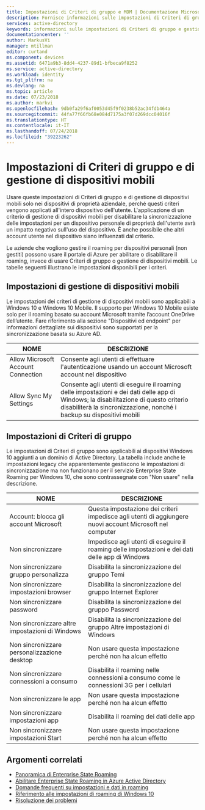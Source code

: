 ```yaml
---
title: Impostazioni di Criteri di gruppo e MDM | Documentazione Microsoft
description: Fornisce informazioni sulle impostazioni di Criteri di gruppo e di gestione di dispositivi mobili che dovrebbero essere usate in dispositivi di proprietà aziendale. Questi criteri vengono applicati all'intero dispositivo dell'utente.
services: active-directory
keywords: informazioni sulle impostazioni di Criteri di gruppo e gestione di dispositivi mobili per Enterprise State Roaming, Enterprise State Roaming, cloud windows
documentationcenter: ''
author: MarkusVi
manager: mtillman
editor: curtand
ms.component: devices
ms.assetid: 6471a9b3-8dd4-4237-89d1-bfbeca9f8252
ms.service: active-directory
ms.workload: identity
ms.tgt_pltfrm: na
ms.devlang: na
ms.topic: article
ms.date: 07/23/2018
ms.author: markvi
ms.openlocfilehash: 9db0fa29f6af0053d45f9f0238b52ac34fdb464a
ms.sourcegitcommit: 44fa77f66fb68e084d7175a3f07d269dcc04016f
ms.translationtype: HT
ms.contentlocale: it-IT
ms.lasthandoff: 07/24/2018
ms.locfileid: "39223262"
---
```

# <a name="group-policy-and-mdm-settings"></a>Impostazioni di Criteri di gruppo e di gestione di dispositivi mobili
Usare queste impostazioni di Criteri di gruppo e di gestione di dispositivi mobili solo nei dispositivi di proprietà aziendale, perché questi criteri vengono applicati all'intero dispositivo dell'utente. L'applicazione di un criterio di gestione di dispositivi mobili per disabilitare la sincronizzazione delle impostazioni per un dispositivo personale di proprietà dell'utente avrà un impatto negativo sull'uso del dispositivo. È anche possibile che altri account utente nel dispositivo siano influenzati dal criterio.

Le aziende che vogliono gestire il roaming per dispositivi personali (non gestiti) possono usare il portale di Azure per abilitare o disabilitare il roaming, invece di usare Criteri di gruppo o gestione di dispositivi mobili.
Le tabelle seguenti illustrano le impostazioni disponibili per i criteri.

## <a name="mdm-settings"></a>Impostazioni di gestione di dispositivi mobili
Le impostazioni dei criteri di gestione di dispositivi mobili sono applicabili a Windows 10 e Windows 10 Mobile.  Il supporto per Windows 10 Mobile esiste solo per il roaming basato su account Microsoft tramite l’account OneDrive dell’utente.  Fare riferimento alla sezione "Dispositivi ed endpoint" per informazioni dettagliate sui dispositivi sono supportati per la sincronizzazione basata su Azure AD.

| NOME | DESCRIZIONE |
| --- | --- |
| Allow Microsoft Account Connection |Consente agli utenti di effettuare l'autenticazione usando un account Microsoft account nel dispositivo |
| Allow Sync My Settings |Consente agli utenti di eseguire il roaming delle impostazioni e dei dati delle app di Windows; la disabilitazione di questo criterio disabiliterà la sincronizzazione, nonché i backup su dispositivi mobili |

## <a name="group-policy-settings"></a>Impostazioni di Criteri di gruppo
Le impostazioni di Criteri di gruppo sono applicabili ai dispositivi Windows 10 aggiunti a un dominio di Active Directory. La tabella include anche le impostazioni legacy che apparentemente gestiscono le impostazioni di sincronizzazione ma non funzionano per il servizio Enterprise State Roaming per Windows 10, che sono contrassegnate con "Non usare" nella descrizione.

| NOME | DESCRIZIONE |
| --- | --- |
| Account: blocca gli account Microsoft |Questa impostazione dei criteri impedisce agli utenti di aggiungere nuovi account Microsoft nel computer |
| Non sincronizzare |Impedisce agli utenti di eseguire il roaming delle impostazioni e dei dati delle app di Windows |
| Non sincronizzare gruppo personalizza |Disabilita la sincronizzazione del gruppo Temi |
| Non sincronizzare impostazioni browser |Disabilita la sincronizzazione del gruppo Internet Explorer |
| Non sincronizzare password |Disabilita la sincronizzazione del gruppo Password |
| Non sincronizzare altre impostazioni di Windows |Disabilita la sincronizzazione del gruppo Altre impostazioni di Windows |
| Non sincronizzare personalizzazione desktop |Non usare questa impostazione perché non ha alcun effetto |
| Non sincronizzare connessioni a consumo |Disabilita il roaming nelle connessioni a consumo come le connessioni 3G per i cellulari |
| Non sincronizzare le app |Non usare questa impostazione perché non ha alcun effetto |
| Non sincronizzare impostazioni app |Disabilita il roaming dei dati delle app |
| Non sincronizzare impostazioni Start |Non usare questa impostazione perché non ha alcun effetto |

## <a name="related-topics"></a>Argomenti correlati
* [Panoramica di Enterprise State Roaming](active-directory-windows-enterprise-state-roaming-overview.md)
* [Abilitare Enterprise State Roaming in Azure Active Directory](active-directory-windows-enterprise-state-roaming-enable.md)
* [Domande frequenti su impostazioni e dati in roaming](active-directory-windows-enterprise-state-roaming-faqs.md)
* [Riferimento alle impostazioni di roaming di Windows 10](active-directory-windows-enterprise-state-roaming-windows-settings-reference.md)
* [Risoluzione dei problemi](active-directory-windows-enterprise-state-roaming-troubleshooting.md)

